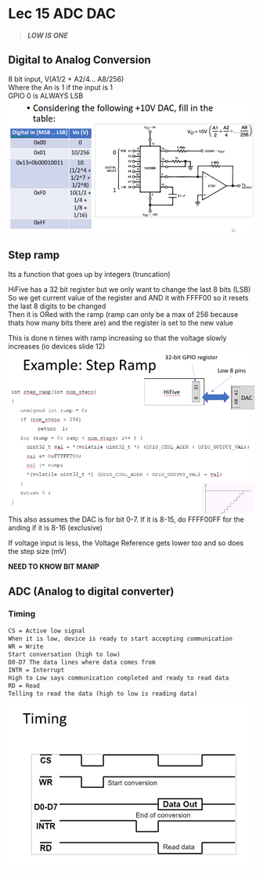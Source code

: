 # Lec 15 ADC DAC
>*__LOW IS ONE__*
## Digital to Analog Conversion
8 bit input, V(A1/2 + A2/4... A8/256) \
Where the An is 1 if the input is 1 \
GPIO 0 is ALWAYS LSB
![Alt text](image-18.png)



## Step ramp

Its a function that goes up by integers (truncation) 

HiFive has a 32 bit register but we only want to change the last 8 bits (LSB) \
So we get current value of the register and AND it with FFFF00 so it resets the last 8 digits to be changed \
Then it is ORed with the ramp (ramp can only be a max of 256 because thats how many bits there are) and the register is set to the new value 

This is done n times with ramp increasing so that the voltage slowly increases 
(io devices slide 12)
![Alt text](image-34.png)
This also assumes the DAC is for bit 0-7. If it is 8-15, do FFFF00FF for the anding if it is 8-16 (exclusive)

If voltage input is less, the Voltage Reference gets lower too and so does the step size (mV)

**NEED TO KNOW BIT MANIP**

## ADC (Analog to digital converter)



### Timing
    CS = Active low signal
    When it is low, device is ready to start accepting communication
    WR = Write
    Start conversation (high to low)
    D0-D7 The data lines where data comes from
    INTR = Interrupt
    High to Low says communication completed and ready to read data
    RD = Read
    Telling to read the data (high to low is reading data)
![Alt text](image-35.png)